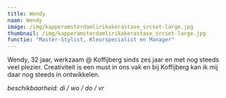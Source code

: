 ```yaml
---
title: Wendy
naam: Wendy
image: /img/kapperamsterdamlirikakerastase_srcset-large.jpg
thumbnail: /img/kapperamsterdamlirikakerastase_srcset-large.jpg
functie: "Master-Stylist, Kleurspecialist en Manager"
---
```

Wendy, 32 jaar, werkzaam @ Koffijberg sinds zes jaar en met nog steeds veel plezier. Creativiteit is een must in ons vak en bij Koffijberg kan ik mij daar nog steeds in ontwikkelen.

*beschikbaarheid: di / wo / do / vr*